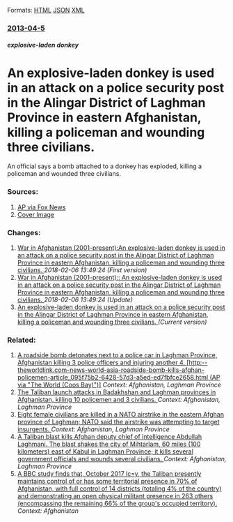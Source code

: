 
Formats: [HTML](/news/2013/04/5/an-explosive-laden-donkey-is-used-in-an-attack-on-a-police-security-post-in-the-alingar-district-of-laghman-province-in-eastern-afghanistan.html)  [JSON](/news/2013/04/5/an-explosive-laden-donkey-is-used-in-an-attack-on-a-police-security-post-in-the-alingar-district-of-laghman-province-in-eastern-afghanistan.json)  [XML](/news/2013/04/5/an-explosive-laden-donkey-is-used-in-an-attack-on-a-police-security-post-in-the-alingar-district-of-laghman-province-in-eastern-afghanistan.xml)  

### [2013-04-5](/news/2013/04/5/index.md)

##### explosive-laden donkey
# An explosive-laden donkey is used in an attack on a police security post in the Alingar District of Laghman Province in eastern Afghanistan, killing a policeman and wounding three civilians. 

An official says a bomb attached to a donkey has exploded, killing a policeman and wounded three civilians.


### Sources:

1. [AP via Fox News](http://www.foxnews.com/world/2013/04/05/bomb-attached-to-donkey-kills-policeman-in-eastern-afghanistan/)
1. [Cover Image](http://www.foxnews.com/content/dam/fox-news/logo/og-fn-foxnews.jpg)

### Changes:

1. [War in Afghanistan (2001-present):An explosive-laden donkey is used in an attack on a police security post in the Alingar District of Laghman Province in eastern Afghanistan, killing a policeman and wounding three civilians. ](/news/2013/04/5/war-in-afghanistan-2001apresent-pan-explosive-laden-donkey-is-used-in-an-attack-on-a-police-security-post-in-the-alingar-district-of-lag.md) _2018-02-06 13:49:24 (First version)_
2. [War in Afghanistan (2001-present):: An explosive-laden donkey is used in an attack on a police security post in the Alingar District of Laghman Province in eastern Afghanistan, killing a policeman and wounding three civilians. ](/news/2013/04/5/war-in-afghanistan-2001-present-an-explosive-laden-donkey-is-used-in-an-attack-on-a-police-security-post-in-the-alingar-district-of-la.md) _2018-02-06 13:49:24 (Update)_
2. [An explosive-laden donkey is used in an attack on a police security post in the Alingar District of Laghman Province in eastern Afghanistan, killing a policeman and wounding three civilians. ](/news/2013/04/5/an-explosive-laden-donkey-is-used-in-an-attack-on-a-police-security-post-in-the-alingar-district-of-laghman-province-in-eastern-afghanistan.md) _(Current version)_

### Related:

1. [A roadside bomb detonates next to a police car in Laghman Province, Afghanistan killing 3 police officers and injuring another 4. [http:--theworldlink.com-news-world-asia-roadside-bomb-kills-afghan-policemen-article_095f75b2-6428-57d3-a5ed-ed7fbfce2658.html (AP via "The World (Coos Bay)")]](/news/2014/08/14/a-roadside-bomb-detonates-next-to-a-police-car-in-laghman-province-afghanistan-killing-3-police-officers-and-injuring-another-4-http-th.md) _Context: Afghanistan, Laghman Province_
2. [The Taliban launch attacks in Badakhshan and Laghman provinces in Afghanistan, killing 10 policemen and 3 civilians. ](/news/2014/05/21/the-taliban-launch-attacks-in-badakhshan-and-laghman-provinces-in-afghanistan-killing-10-policemen-and-3-civilians.md) _Context: Afghanistan, Laghman Province_
3. [Eight female civilians are killed in a NATO airstrike in the eastern Afghan province of Laghman; NATO said the airstrike was attempting to target insurgents. ](/news/2012/09/16/eight-female-civilians-are-killed-in-a-nato-airstrike-in-the-eastern-afghan-province-of-laghman-nato-said-the-airstrike-was-attempting-to-t.md) _Context: Afghanistan, Laghman Province_
4. [ A Taliban blast kills Afghan deputy chief of intelligence Abdullah Laghmani. The blast shakes the city of Mihtarlam, 60 miles (100 kilometers) east of Kabul in Laghman Province; it kills several government officials and wounds several civilians. ](/news/2009/09/2/a-taliban-blast-kills-afghan-deputy-chief-of-intelligence-abdullah-laghmani-the-blast-shakes-the-city-of-mihtarlam-60-miles-100-kilomete.md) _Context: Afghanistan, Laghman Province_
5. [A BBC study finds that, October 2017 lc=y, the Taliban presently maintains control of or has some territorial presence in 70% of Afghanistan, with full control of 14 districts (totaling 4% of the country) and demonstrating an open physical militant presence in 263 others (encompassing the remaining 66% of the group's occupied territory). ](/news/2018/01/31/a-bbc-study-finds-that-october-2017-lc-y-the-taliban-presently-maintains-control-of-or-has-some-territorial-presence-in-70-of-afghanistan.md) _Context: Afghanistan_
